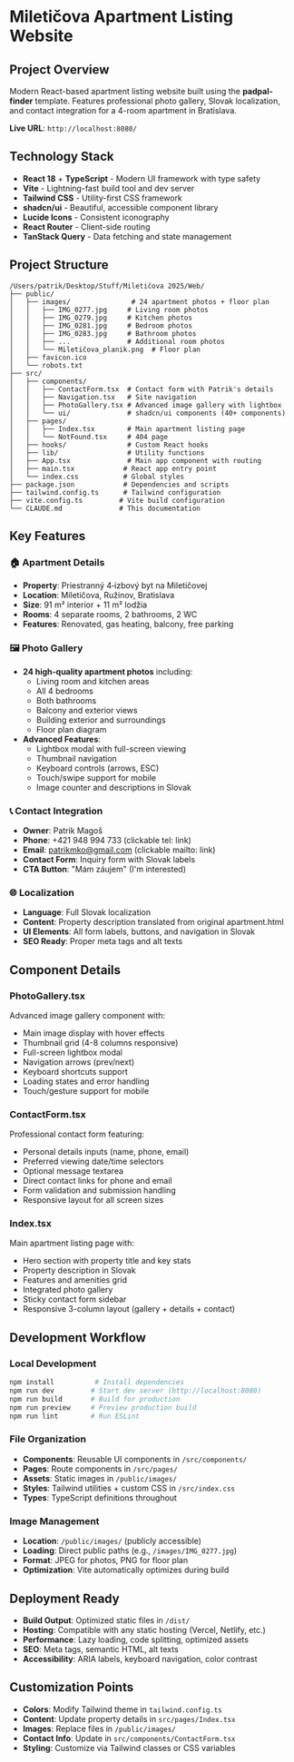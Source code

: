 # Miletičova Apartment Listing Website

## Project Overview
Modern React-based apartment listing website built using the **padpal-finder** template. Features professional photo gallery, Slovak localization, and contact integration for a 4-room apartment in Bratislava.

**Live URL**: `http://localhost:8080/`

## Technology Stack
- **React 18** + **TypeScript** - Modern UI framework with type safety
- **Vite** - Lightning-fast build tool and dev server
- **Tailwind CSS** - Utility-first CSS framework
- **shadcn/ui** - Beautiful, accessible component library
- **Lucide Icons** - Consistent iconography
- **React Router** - Client-side routing
- **TanStack Query** - Data fetching and state management

## Project Structure
```
/Users/patrik/Desktop/Stuff/Miletičova 2025/Web/
├── public/
│   ├── images/               # 24 apartment photos + floor plan
│   │   ├── IMG_0277.jpg     # Living room photos
│   │   ├── IMG_0279.jpg     # Kitchen photos  
│   │   ├── IMG_0281.jpg     # Bedroom photos
│   │   ├── IMG_0283.jpg     # Bathroom photos
│   │   ├── ...              # Additional room photos
│   │   └── Miletičova_planik.png  # Floor plan
│   ├── favicon.ico
│   └── robots.txt
├── src/
│   ├── components/
│   │   ├── ContactForm.tsx  # Contact form with Patrik's details
│   │   ├── Navigation.tsx   # Site navigation
│   │   ├── PhotoGallery.tsx # Advanced image gallery with lightbox
│   │   └── ui/              # shadcn/ui components (40+ components)
│   ├── pages/
│   │   ├── Index.tsx        # Main apartment listing page
│   │   └── NotFound.tsx     # 404 page
│   ├── hooks/               # Custom React hooks
│   ├── lib/                 # Utility functions
│   ├── App.tsx              # Main app component with routing
│   ├── main.tsx            # React app entry point
│   └── index.css           # Global styles
├── package.json            # Dependencies and scripts
├── tailwind.config.ts      # Tailwind configuration
├── vite.config.ts         # Vite build configuration
└── CLAUDE.md              # This documentation
```

## Key Features

### 🏠 Apartment Details
- **Property**: Priestranný 4‑izbový byt na Miletičovej
- **Location**: Miletičova, Ružinov, Bratislava
- **Size**: 91 m² interior + 11 m² lodžia
- **Rooms**: 4 separate rooms, 2 bathrooms, 2 WC
- **Features**: Renovated, gas heating, balcony, free parking

### 🖼️ Photo Gallery
- **24 high-quality apartment photos** including:
  - Living room and kitchen areas
  - All 4 bedrooms
  - Both bathrooms
  - Balcony and exterior views
  - Building exterior and surroundings
  - Floor plan diagram
- **Advanced Features**:
  - Lightbox modal with full-screen viewing
  - Thumbnail navigation
  - Keyboard controls (arrows, ESC)
  - Touch/swipe support for mobile
  - Image counter and descriptions in Slovak

### 📞 Contact Integration
- **Owner**: Patrik Magoš
- **Phone**: +421 948 994 733 (clickable tel: link)
- **Email**: patrikmko@gmail.com (clickable mailto: link)
- **Contact Form**: Inquiry form with Slovak labels
- **CTA Button**: "Mám záujem" (I'm interested)

### 🌐 Localization
- **Language**: Full Slovak localization
- **Content**: Property description translated from original apartment.html
- **UI Elements**: All form labels, buttons, and navigation in Slovak
- **SEO Ready**: Proper meta tags and alt texts

## Component Details

### PhotoGallery.tsx
Advanced image gallery component with:
- Main image display with hover effects
- Thumbnail grid (4-8 columns responsive)
- Full-screen lightbox modal
- Navigation arrows (prev/next)
- Keyboard shortcuts support
- Loading states and error handling
- Touch/gesture support for mobile

### ContactForm.tsx
Professional contact form featuring:
- Personal details inputs (name, phone, email)
- Preferred viewing date/time selectors
- Optional message textarea
- Direct contact links for phone and email
- Form validation and submission handling
- Responsive layout for all screen sizes

### Index.tsx
Main apartment listing page with:
- Hero section with property title and key stats
- Property description in Slovak
- Features and amenities grid
- Integrated photo gallery
- Sticky contact form sidebar
- Responsive 3-column layout (gallery + details + contact)

## Development Workflow

### Local Development
```bash
npm install          # Install dependencies
npm run dev         # Start dev server (http://localhost:8080)
npm run build       # Build for production
npm run preview     # Preview production build
npm run lint        # Run ESLint
```

### File Organization
- **Components**: Reusable UI components in `/src/components/`
- **Pages**: Route components in `/src/pages/`
- **Assets**: Static images in `/public/images/`
- **Styles**: Tailwind utilities + custom CSS in `/src/index.css`
- **Types**: TypeScript definitions throughout

### Image Management
- **Location**: `/public/images/` (publicly accessible)
- **Loading**: Direct public paths (e.g., `/images/IMG_0277.jpg`)
- **Format**: JPEG for photos, PNG for floor plan
- **Optimization**: Vite automatically optimizes during build

## Deployment Ready
- **Build Output**: Optimized static files in `/dist/`
- **Hosting**: Compatible with any static hosting (Vercel, Netlify, etc.)
- **Performance**: Lazy loading, code splitting, optimized assets
- **SEO**: Meta tags, semantic HTML, alt texts
- **Accessibility**: ARIA labels, keyboard navigation, color contrast

## Customization Points
- **Colors**: Modify Tailwind theme in `tailwind.config.ts`
- **Content**: Update property details in `src/pages/Index.tsx`
- **Images**: Replace files in `/public/images/`
- **Contact Info**: Update in `src/components/ContactForm.tsx`
- **Styling**: Customize via Tailwind classes or CSS variables